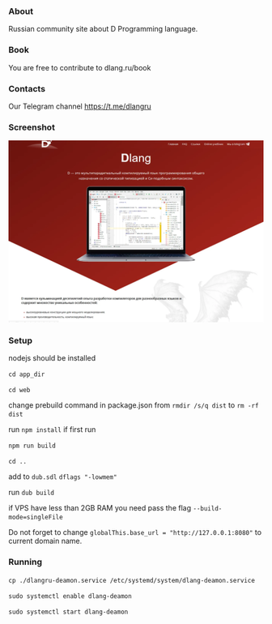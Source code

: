 ### About
Russian community site about D Programming language.

### Book

You are free to contribute to dlang.ru/book

### Contacts

Our Telegram channel https://t.me/dlangru

### Screenshot
![Screenshot](screenshot.webp)

### Setup

nodejs should be installed 

`cd app_dir`

`cd web`

change prebuild command in package.json from `rmdir /s/q dist` to `rm -rf dist`

run `npm install` if first run

`npm run build`

`cd ..`

add to `dub.sdl`
`dflags "-lowmem"`

run 
`dub build`

if VPS have less than 2GB RAM you need pass the flag `--build-mode=singleFile`

Do not forget to change `globalThis.base_url = "http://127.0.0.1:8080"` to current domain name.

### Running

`cp ./dlangru-deamon.service /etc/systemd/system/dlang-deamon.service`

`sudo systemctl enable dlang-deamon`

`sudo systemctl start dlang-deamon`
